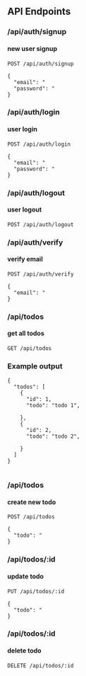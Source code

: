 
## API Endpoints

### /api/auth/signup
#### new user signup

```
POST /api/auth/signup

{
  "email": "
  "password": "
}

```

### /api/auth/login
#### user login

```
POST /api/auth/login

{
  "email": "
  "password": "
}

```

### /api/auth/logout
#### user logout


```
POST /api/auth/logout

```

### /api/auth/verify
#### verify email

```
POST /api/auth/verify

{
  "email": "
}

```

### /api/todos
#### get all todos

```
GET /api/todos

```

### Example output
```
{
  "todos": [
    {
      "id": 1,
      "todo": "todo 1",
    
    },
    {
      "id": 2,
      "todo": "todo 2",
     
    }
  ]
}


```

### /api/todos
#### create new todo

```
POST /api/todos

{
  "todo": "
}

```

### /api/todos/:id
#### update todo

```
PUT /api/todos/:id

{
  "todo": "
}

```

### /api/todos/:id
#### delete todo

```
DELETE /api/todos/:id

```
